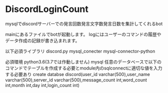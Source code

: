 # DiscordLoginCount
mysqlでdiscordサーバーでの発言回数発言文字数発言日数を集計してくれるbot

mainにあるファイルでbotが起動します。
logにはユーザーのコマンドの履歴やデータ作成の記録が書き込まれます。

以下必須ライブラリ
discord.py
mysql_conecter
mysql-connector-python

必須環境
python3.6(3.7では作動しません)
mysql
任意のデータベースで以下のコマンドでテーブルを作成する必要とmodule内のsqlconnectに適切な値を入力する必要あり
create databse discord(user_id varchar(500),user_name varchar(500),server_id varchar(500),message_count int,word_count int,month int,day int,login_count int)
